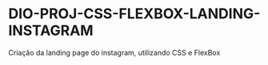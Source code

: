# DIO-PROJ-CSS-FLEXBOX-LANDING-INSTAGRAM
Criação da landing page do instagram, utilizando CSS e FlexBox
